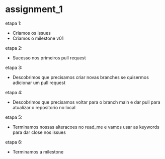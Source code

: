# assignment_1

etapa 1: 
- Criamos os issues
- Criamos o milestone v01

etapa 2:
- Sucesso nos primeiros pull request

etapa 3:
- Descobrimos que precisamos criar novas branches se quisermos adicionar um pull request

etapa 4:
- Descobrimos que precisamos voltar para o branch main e dar pull para atualizar o repositorio no local

etapa 5:
- Terminamos nossas alteracoes no read_me e vamos usar as keywords para dar close nos issues

etapa 6:
- Terminamos a milestone